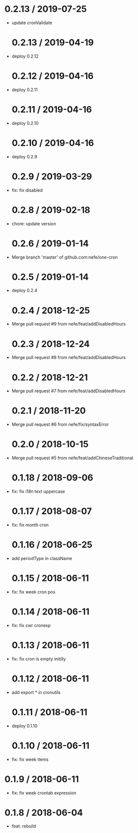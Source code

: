 # 0.2.13 / 2019-07-25

- update cronValidate

  # 0.2.13 / 2019-04-19

- deploy 0.2.12

  # 0.2.12 / 2019-04-16

- deploy 0.2.11

  # 0.2.11 / 2019-04-16

- deploy 0.2.10

  # 0.2.10 / 2019-04-16

- deploy 0.2.9

  # 0.2.9 / 2019-03-29

- fix: fix disabled

  # 0.2.8 / 2019-02-18

- chore: update version

  # 0.2.6 / 2019-01-14

- Merge branch 'master' of github.com:nefe/one-cron

  # 0.2.5 / 2019-01-14

- deploy 0.2.4

  # 0.2.4 / 2018-12-25

- Merge pull request #9 from nefe/feat/addDisabledHours

  # 0.2.3 / 2018-12-24

- Merge pull request #8 from nefe/feat/addDisabledHours

  # 0.2.2 / 2018-12-21

- Merge pull request #7 from nefe/feat/addDisabledHours

  # 0.2.1 / 2018-11-20

- Merge pull request #6 from nefe/fix/syntaxError

  # 0.2.0 / 2018-10-15

- Merge pull request #5 from nefe/feat/addChineseTraditional

  # 0.1.18 / 2018-09-06

- fix: fix i18n text uppercase

  # 0.1.17 / 2018-08-07

- fix: fix month cron

  # 0.1.16 / 2018-06-25

- add periodType in className

  # 0.1.15 / 2018-06-11

- fix: fix week cron pos

  # 0.1.14 / 2018-06-11

- fix: fix cwr cronexp

  # 0.1.13 / 2018-06-11

- fix: fix cron is empty initilly

  # 0.1.12 / 2018-06-11

- add export \* in cronutils

  # 0.1.11 / 2018-06-11

- deploy 0.1.10

  # 0.1.10 / 2018-06-11

- fix: fix week items

# 0.1.9 / 2018-06-11

- fix: fix week crontab expression

# 0.1.8 / 2018-06-04

- feat: rebuild
